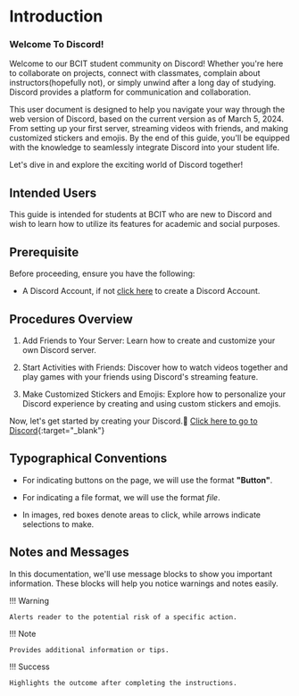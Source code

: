 # Introduction

### Welcome To Discord!

Welcome to our BCIT student community on Discord!
Whether you're here to collaborate on projects, connect with classmates, complain about instructors(hopefully not), or
simply unwind after a long day of studying.
Discord provides a platform for communication and collaboration.

This user document is designed to help you navigate your way through the web version of Discord,
based on the current version as of March 5, 2024.
From setting up your first server, streaming videos with friends, and making customized stickers and emojis.
By the end of this guide, you'll be equipped with the knowledge to seamlessly integrate Discord into your student life.

Let's dive in and explore the exciting world of Discord together!

## Intended Users

This guide is intended for students at BCIT who are new to Discord
and wish to learn how to utilize its features for academic and social purposes.

## Prerequisite

Before proceeding, ensure you have the following:

- A Discord Account, if not [click here](https://discord.com/register) to create a Discord Account.

## Procedures Overview

1. Add Friends to Your Server: Learn how to create and customize your own Discord server.

2. Start Activities with Friends: Discover how to watch videos together and play games with your friends
   using Discord's streaming feature.

3. Make Customized Stickers and Emojis:
   Explore how to personalize your Discord experience by creating and using custom stickers and emojis.

Now, let's get started by creating your Discord.🚀 [Click here to go to Discord](https://discord.com/channels/@me){:target="_blank"}

## Typographical Conventions

* For indicating buttons on the page, we will use the format **"Button"**.

* For indicating a file format, we will use the format _file_.

* In images, red boxes denote areas to click, while arrows indicate selections to make.

## Notes and Messages

In this documentation, we'll use message blocks to show you important information.
These blocks will help you notice warnings and notes easily.

!!! Warning

    Alerts reader to the potential risk of a specific action.

!!! Note

    Provides additional information or tips.

!!! Success

    Highlights the outcome after completing the instructions.